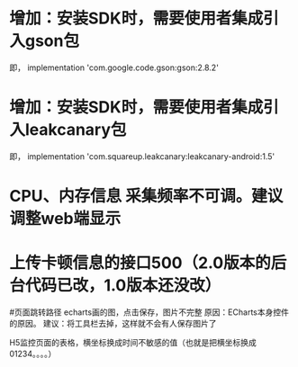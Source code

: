 # 增加：安装SDK时，需要使用者集成引入gson包
即，
    implementation 'com.google.code.gson:gson:2.8.2'

# 增加：安装SDK时，需要使用者集成引入leakcanary包
即，
    implementation 'com.squareup.leakcanary:leakcanary-android:1.5'

# CPU、内存信息 采集频率不可调。建议调整web端显示

# 上传卡顿信息的接口500（2.0版本的后台代码已改，1.0版本还没改）

#页面跳转路径 echarts画的图，点击保存，图片不完整
原因：ECharts本身控件的原因。
建议：将工具栏去掉，这样就不会有人保存图片了

H5监控页面的表格，横坐标换成时间不敏感的值（也就是把横坐标换成01234。。。。）